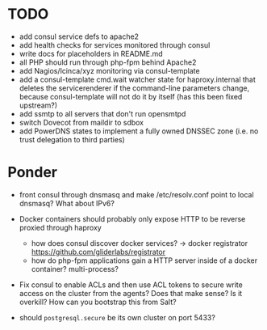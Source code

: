 # TODO

 * add consul service defs to apache2
 * add health checks for services monitored through consul
 * write docs for placeholders in README.md
 * all PHP should run through php-fpm behind Apache2
 * add Nagios/Icinca/xyz monitoring via consul-template
 * add a consul-template cmd.wait watcher state for haproxy.internal that
   deletes the servicerenderer if the command-line parameters change, because
   consul-template will not do it by itself (has this been fixed upstream?)
 * add ssmtp to all servers that don't run opensmtpd
 * switch Dovecot from maildir to sdbox
 * add PowerDNS states to implement a fully owned DNSSEC zone (i.e. no trust
   delegation to third parties)


# Ponder

 * front consul through dnsmasq and make /etc/resolv.conf point to local
   dnsmasq? What about IPv6?

 * Docker containers should probably only expose HTTP to be reverse proxied
   through haproxy
     * how does consul discover docker services? -> docker registrator
       https://github.com/gliderlabs/registrator
     * how do php-fpm applications gain a HTTP server inside of a docker
       container? multi-process?

  * Fix consul to enable ACLs and then use ACL tokens to secure write access on
    the cluster from the agents? Does that make sense? Is it overkill? How can
    you bootstrap this from Salt?

  * should `postgresql.secure` be its own cluster on port 5433?
